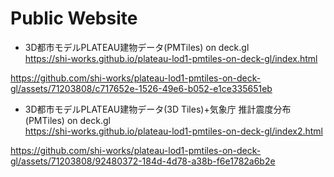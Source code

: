 
# Public Website
- 3D都市モデルPLATEAU建物データ(PMTiles) on deck.gl  
https://shi-works.github.io/plateau-lod1-pmtiles-on-deck-gl/index.html

https://github.com/shi-works/plateau-lod1-pmtiles-on-deck-gl/assets/71203808/c717652e-1526-49e6-b052-e1ce335651eb

- 3D都市モデルPLATEAU建物データ(3D Tiles)+気象庁 推計震度分布(PMTiles) on deck.gl  
https://shi-works.github.io/plateau-lod1-pmtiles-on-deck-gl/index2.html

https://github.com/shi-works/plateau-lod1-pmtiles-on-deck-gl/assets/71203808/92480372-184d-4d78-a38b-f6e1782a6b2e

